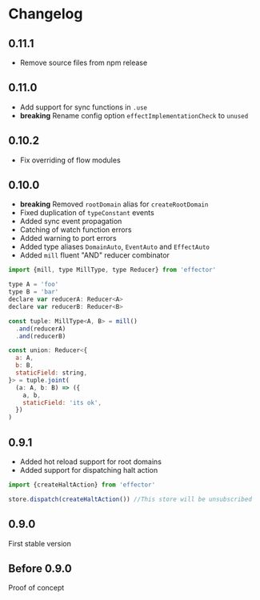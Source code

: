 # Changelog

## 0.11.1
- Remove source files from npm release

## 0.11.0
- Add support for sync functions in `.use`
- **breaking** Rename config option `effectImplementationCheck` to `unused`

## 0.10.2
- Fix overriding of flow modules

## 0.10.0
- **breaking** Removed `rootDomain` alias for `createRootDomain`
- Fixed duplication of `typeConstant` events
- Added sync event propagation
- Catching of watch function errors
- Added warning to port errors
- Added type aliases `DomainAuto`, `EventAuto` and `EffectAuto`
- Added `mill` fluent "AND" reducer combinator
```js
import {mill, type MillType, type Reducer} from 'effector'

type A = 'foo'
type B = 'bar'
declare var reducerA: Reducer<A>
declare var reducerB: Reducer<B>

const tuple: MillType<A, B> = mill()
  .and(reducerA)
  .and(reducerB)

const union: Reducer<{
  a: A,
  b: B,
  staticField: string,
}> = tuple.joint(
  (a: A, b: B) => ({
    a, b,
    staticField: 'its ok',
  })
)

```

## 0.9.1

- Added hot reload support for root domains
- Added support for dispatching halt action
```js
import {createHaltAction} from 'effector'

store.dispatch(createHaltAction()) //This store will be unsubscribed
```

## 0.9.0

First stable version

## Before 0.9.0

Proof of concept

